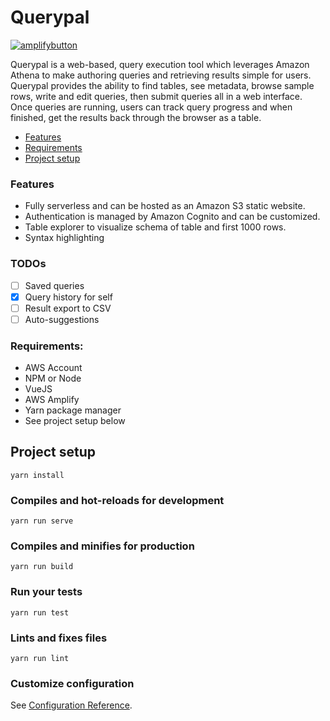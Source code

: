 # Querypal

[![amplifybutton](https://oneclick.amplifyapp.com/button.svg)](https://console.aws.amazon.com/amplify/home#/deploy?repo=https://github.com/OElesin/querypal)

Querypal is a web-based, query execution tool which leverages Amazon Athena to make authoring queries and retrieving results simple for users. 
Querypal provides the ability to find tables, see metadata, browse sample rows, write and edit queries, then submit queries all in a web interface. 
Once queries are running, users can track query progress and when finished, get the results back through the browser as a table.

- [Features](#features)
- [Requirements](#requirements)
- [Project setup](#project-setup)

### Features  
- Fully serverless and can be hosted as an Amazon S3 static website.
- Authentication is managed by Amazon Cognito and can be customized.
- Table explorer to visualize schema of table and first 1000 rows.
- Syntax highlighting


### TODOs
- [ ] Saved queries
- [x] Query history for self
- [ ] Result export to CSV
- [ ] Auto-suggestions

### Requirements:
- AWS Account
- NPM or Node
- VueJS
- AWS Amplify
- Yarn package manager
- See project setup below

## Project setup
```
yarn install
```

### Compiles and hot-reloads for development
```
yarn run serve
```

### Compiles and minifies for production
```
yarn run build
```

### Run your tests
```
yarn run test
```

### Lints and fixes files
```
yarn run lint
```

### Customize configuration
See [Configuration Reference](https://cli.vuejs.org/config/).
